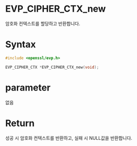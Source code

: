 # EVP_CIPHER_CTX_new

암호화 컨텍스트를 할당하고 반환합니다.

# **Syntax**

```c++
#include <openssl/evp.h>

EVP_CIPHER_CTX *EVP_CIPHER_CTX_new(void);
```

# **parameter**

없음

# **Return**

성공 시 암호화 컨텍스트를 반환하고, 실패 시 NULL값을 반환합니다.